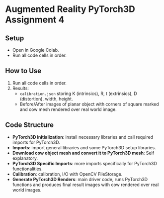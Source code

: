 # Augmented Reality PyTorch3D Assignment 4

## Setup
- Open in Google Colab.
- Run all code cells in order.

## How to Use
1. Run all code cells in order.
2. Results:
   - `calibration.json` storing K (intrinsics), R, t (extrinsics), D (distortion), width, height.
   - Before/After images of planar object with corners of square marked and cow mesh rendered over real world image.

## Code Structure
- **PyTorch3D Initialization**: install necessary libraries and call required imports for PyTorch3D.
- **Imports**: import general libraries and some PyTorch3D setup libraries.
- **Download cow object mesh and convert it to PyTorch3D mesh**: Self explanatory.
- **PyTorch3D Specific Imports**: more imports specifically for PyTorch3D functionalities.
- **Calibration**: calibration, I/O with OpenCV FileStorage.
- **Generate PyTorch3D Renders**: main driver code, runs PyTorch3D functions and produces final result images with cow rendered over real world images.
